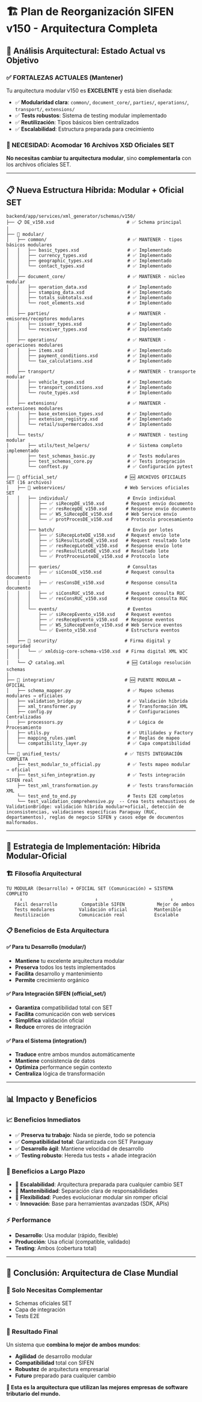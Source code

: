 # 🏗️ Plan de Reorganización SIFEN v150 - Arquitectura Completa

## 🎯 **Análisis Arquitectural: Estado Actual vs Objetivo**

### **✅ FORTALEZAS ACTUALES (Mantener)**
Tu arquitectura modular v150 es **EXCELENTE** y está bien diseñada:
- ✅ **Modularidad clara**: `common/`, `document_core/`, `parties/`, `operations/`, `transport/`, `extensions/`
- ✅ **Tests robustos**: Sistema de testing modular implementado
- ✅ **Reutilización**: Tipos básicos bien centralizados
- ✅ **Escalabilidad**: Estructura preparada para crecimiento

### **🎯 NECESIDAD: Acomodar 16 Archivos XSD Oficiales SET**
**No necesitas cambiar tu arquitectura modular**, sino **complementarla** con los archivos oficiales SET.

---

## 📋 **Nueva Estructura Híbrida: Modular + Oficial SET**

```
backend/app/services/xml_generator/schemas/v150/
├── 📋 DE_v150.xsd                           # ✅ Schema principal
│
├── 📁 modular/
│   ├── common/                              # ✅ MANTENER - tipos básicos modulares
│   │   ├── basic_types.xsd                  # ✅ Implementado
│   │   ├── currency_types.xsd               # ✅ Implementado  
│   │   ├── geographic_types.xsd             # ✅ Implementado
│   │   └── contact_types.xsd                # ✅ Implementado
│   │
│   ├── document_core/                       # ✅ MANTENER - núcleo modular
│   │   ├── operation_data.xsd               # ✅ Implementado
│   │   ├── stamping_data.xsd                # ✅ Implementado
│   │   ├── totals_subtotals.xsd             # ✅ Implementado
│   │   └── root_elements.xsd                # ✅ Implementado
│   │
│   ├── parties/                             # ✅ MANTENER - emisores/receptores modulares
│   │   ├── issuer_types.xsd                 # ✅ Implementado
│   │   └── receiver_types.xsd               # ✅ Implementado
│   │
│   ├── operations/                          # ✅ MANTENER - operaciones modulares
│   │   ├── items.xsd                        # ✅ Implementado
│   │   ├── payment_conditions.xsd           # ✅ Implementado
│   │   └── tax_calculations.xsd             # ✅ Implementado
│   │
│   ├── transport/                           # ✅ MANTENER - transporte modular
│   │   ├── vehicle_types.xsd                # ✅ Implementado
│   │   ├── transport_conditions.xsd         # ✅ Implementado
│   │   └── route_types.xsd                  # ✅ Implementado
│   │
│   ├── extensions/                          # ✅ MANTENER - extensiones modulares
│   │   ├── base_extension_types.xsd         # ✅ Implementado
│   │   ├── extension_registry.xsd           # ✅ Implementado
│   │   └── retail/supermercados.xsd         # ✅ Implementado
│   │
│   └── tests/                               # ✅ MANTENER - testing modular
│       ├── utils/test_helpers/              # ✅ Sistema completo implementado
│       ├── test_schemas_basic.py            # ✅ Tests modulares
│       ├── test_schemas_core.py             # ✅ Tests integración
│       └── conftest.py                      # ✅ Configuración pytest
│
├── 📁 official_set/                         # 🆕 ARCHIVOS OFICIALES SET (16 archivos)
│   ├── 📡 webservices/                      # Web Services oficiales SET
│   │   ├── individual/                      # Envío individual
│   │   │   ├── ✅ siRecepDE_v150.xsd        # Request envío documento
│   │   │   ├── ✅ resRecepDE_v150.xsd       # Response envío documento
│   │   │   ├── ✅ WS_SiRecepDE_v150.xsd     # Web Service envío
│   │   │   └── ✅ protProcesDE_v150.xsd     # Protocolo procesamiento
│   │   │
│   │   ├── batch/                           # Envío por lotes
│   │   │   ├── ✅ SiRecepLoteDE_v150.xsd    # Request envío lote
│   │   │   ├── ✅ SiResultLoteDE_v150.xsd   # Request resultado lote
│   │   │   ├── ✅ resRecepLoteDE_v150.xsd   # Response envío lote
│   │   │   ├── ✅ resResultLoteDE_v150.xsd  # Resultado lote
│   │   │   └── ✅ ProtProcesLoteDE_v150.xsd # Protocolo lote
│   │   │
│   │   ├── queries/                         # Consultas
│   │   │   ├── ✅ siConsDE_v150.xsd         # Request consulta documento
│   │   │   ├── ✅ resConsDE_v150.xsd        # Response consulta documento
│   │   │   ├── ✅ siConsRUC_v150.xsd        # Request consulta RUC
│   │   │   └── ✅ resConsRUC_v150.xsd       # Response consulta RUC
│   │   │
│   │   └── events/                          # Eventos
│   │       ├── ✅ siRecepEvento_v150.xsd    # Request eventos
│   │       ├── ✅ resRecepEvento_v150.xsd   # Response eventos
│   │       ├── ✅ WS_SiRecepEvento_v150.xsd # Web Service eventos
│   │       └── ✅ Evento_v150.xsd           # Estructura eventos
│   │
│   ├── 🔐 security/                         # Firma digital y seguridad
│   │   └── ✅ xmldsig-core-schema-v150.xsd  # Firma digital XML W3C
│   │
│   └── 📋 catalog.xml                       # 🆕 Catálogo resolución schemas
│
├── 📁 integration/                          # 🆕 PUENTE MODULAR ↔ OFICIAL
│   ├── schema_mapper.py                     # ✅ Mapeo schemas modulares → oficiales
│   ├── validation_bridge.py                 # ✅ Validación híbrida
│   ├── xml_transformer.py                   # ✅ Transformación XML
│   ├── config.py                            # ✅ Configuraciones Centralizadas
│   ├── processors.py                        # ✅ Lógica de Procesamiento
│   ├── utils.py                             # ✅ Utilidades y Factory
│   ├── mapping_rules.yaml                   # ✅ Reglas de mapeo
│   └── compatibility_layer.py               # ✅ Capa compatibilidad
│
└── 📁 unified_tests/                        # ✅ TESTS INTEGRACIÓN COMPLETA
    ├── test_modular_to_official.py          # ✅ Tests mapeo modular → oficial
    ├── test_sifen_integration.py            # ✅ Tests integración SIFEN real
    ├── test_xml_transformation.py           # ✅ Tests transformación XML 
    └── test_end_to_end.py                   # Tests E2E completos
    └── test_validation_comprehensive.py  -- Crea tests exhaustivos de ValidationBridge: validación híbrida modular+oficial, detección de inconsistencias, validaciones específicas Paraguay (RUC, departamentos), reglas de negocio SIFEN y casos edge de documentos malformados.
```

---

## 🎯 **Estrategia de Implementación: Híbrida Modular-Oficial**

### **🏗️ Filosofía Arquitectural**
```
TU MODULAR (Desarrollo) + OFICIAL SET (Comunicación) = SISTEMA COMPLETO
     ↓                           ↓                           ↓
   Fácil desarrollo         Compatible SIFEN            Mejor de ambos
   Tests modulares         Validación oficial          Mantenible
   Reutilización           Comunicación real           Escalable
```

### **📋 Beneficios de Esta Arquitectura**

#### **✅ Para tu Desarrollo (modular/)**
- **Mantiene** tu excelente arquitectura modular
- **Preserva** todos los tests implementados
- **Facilita** desarrollo y mantenimiento
- **Permite** crecimiento orgánico

#### **✅ Para Integración SIFEN (official_set/)**
- **Garantiza** compatibilidad total con SET
- **Facilita** comunicación con web services
- **Simplifica** validación oficial
- **Reduce** errores de integración

#### **✅ Para el Sistema (integration/)**
- **Traduce** entre ambos mundos automáticamente
- **Mantiene** consistencia de datos
- **Optimiza** performance según contexto
- **Centraliza** lógica de transformación

---

## 📊 **Impacto y Beneficios**

### **📈 Beneficios Inmediatos**
- ✅ **Preserva tu trabajo**: Nada se pierde, todo se potencia
- ✅ **Compatibilidad total**: Garantizada con SET Paraguay
- ✅ **Desarrollo ágil**: Mantiene velocidad de desarrollo
- ✅ **Testing robusto**: Hereda tus tests + añade integración

### **🎯 Beneficios a Largo Plazo**
- 🚀 **Escalabilidad**: Arquitectura preparada para cualquier cambio SET
- 🔧 **Mantenibilidad**: Separación clara de responsabilidades
- 🎨 **Flexibilidad**: Puedes evolucionar modular sin romper oficial
- 💡 **Innovación**: Base para herramientas avanzadas (SDK, APIs)

### **⚡ Performance**
- **Desarrollo**: Usa modular (rápido, flexible)
- **Producción**: Usa oficial (compatible, validado)
- **Testing**: Ambos (cobertura total)

---

## 🎯 **Conclusión: Arquitectura de Clase Mundial**


### **🎨 Solo Necesitas Complementar**
- Schemas oficiales SET
- Capa de integración
- Tests E2E

### **🚀 Resultado Final**
Un sistema que **combina lo mejor de ambos mundos**:
- **Agilidad** de desarrollo modular
- **Compatibilidad** total con SIFEN
- **Robustez** de arquitectura empresarial
- **Futuro** preparado para cualquier cambio

**🎯 Esta es la arquitectura que utilizan las mejores empresas de software tributario del mundo.**